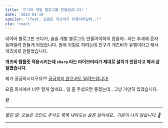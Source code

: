 ```yaml
---
title: '드디어 개발 블로그를 만들었습니다! '
date: '2022-01-19'
spoiler: "(feat. 요즘은 개츠비가 유행이라길래..)"
cta: 'react'
---
```


네이버 블로그만 쓰다가, 슬슬 개발 블로그도 만들어야하지 않을까.. 라는 추세에 혼자 등떠밀려 만들게 되었습니다.
원래 지킬로 하려는데 친구가 개츠비가 유행이라고 해서 개츠비로 만들었습니다.

**개츠비 템플릿 적용시키는데 `sharp` 라는 라이브러리가 제대로 설치가 안된다고 해서 삽질했습니다.**

제가 궁금하시다구요?? [궁금하지 않으셔도 알려드립니다!](http://bbubbu.me) 

요즘 회사에서 너무 할게 없네요.. 일 좀 주셨으면 좋겠는데..
그냥 가만히 있겠습니다.

끝

---

*짧은 말: 오늘은 코인도 주식도 쭉쭉 내려오는 슬픈 날이네요.. 기운이 나지 않습니다..💜*

---
